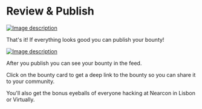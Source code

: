 # Review & Publish



[![Image description](https://res.cloudinary.com/practicaldev/image/fetch/s--QGIgVPAA--/c\_limit%2Cf\_auto%2Cfl\_progressive%2Cq\_auto%2Cw\_800/https://dev-to-uploads.s3.amazonaws.com/uploads/articles/g255i3agspv076970jbe.png)](https://res.cloudinary.com/practicaldev/image/fetch/s--QGIgVPAA--/c\_limit%2Cf\_auto%2Cfl\_progressive%2Cq\_auto%2Cw\_800/https://dev-to-uploads.s3.amazonaws.com/uploads/articles/g255i3agspv076970jbe.png)

That's it! If everything looks good you can publish your bounty!

[![Image description](https://res.cloudinary.com/practicaldev/image/fetch/s--yaKsRrPb--/c\_limit%2Cf\_auto%2Cfl\_progressive%2Cq\_auto%2Cw\_800/https://dev-to-uploads.s3.amazonaws.com/uploads/articles/sfwa5qumzoutfs1foyto.png)](https://res.cloudinary.com/practicaldev/image/fetch/s--yaKsRrPb--/c\_limit%2Cf\_auto%2Cfl\_progressive%2Cq\_auto%2Cw\_800/https://dev-to-uploads.s3.amazonaws.com/uploads/articles/sfwa5qumzoutfs1foyto.png)

After you publish you can see your bounty in the feed.&#x20;

Click on the bounty card to get a deep link to the bounty so you can share it to your community.&#x20;

You'll also get the bonus eyeballs of everyone hacking at Nearcon in Lisbon or Virtually.
